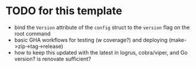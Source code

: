 # TODO for this template

- bind the `Version` attribute of the `config` struct to the `version` flag on the root command
- basic GHA workflows for testing (w coverage?) and deploying (make->zip->tag->release)
- how to keep this updated with the latest in logrus, cobra/viper, and Go version? is renovate sufficient?
